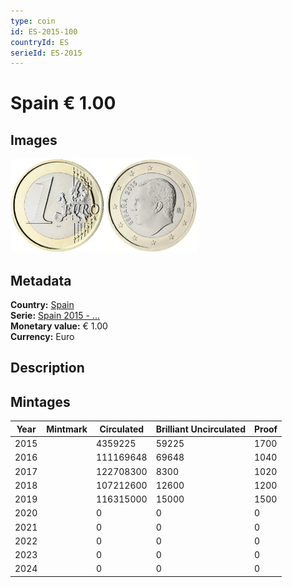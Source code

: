 ```yaml
---
type: coin
id: ES-2015-100
countryId: ES
serieId: ES-2015
---
```


# Spain € 1.00

## Images

<img src="../../../Images/common-2007-100.webp" height="150" alt="Front image"><img src="Images/spain-2015-100.webp" height="150" alt="Back image">

## Metadata

**Country:** [Spain](../index.md)\
**Serie:** [Spain 2015 - ...](index.md)\
**Monetary value:** € 1.00\
**Currency:** Euro

## Description

## Mintages

| Year | Mintmark | Circulated | Brilliant Uncirculated | Proof |
| ---- | -------- | ---------- | ---------------------- | ----- |
| 2015 |          | 4359225    | 59225                  | 1700  |
| 2016 |          | 111169648  | 69648                  | 1040  |
| 2017 |          | 122708300  | 8300                   | 1020  |
| 2018 |          | 107212600  | 12600                  | 1200  |
| 2019 |          | 116315000  | 15000                  | 1500  |
| 2020 |          | 0          | 0                      | 0     |
| 2021 |          | 0          | 0                      | 0     |
| 2022 |          | 0          | 0                      | 0     |
| 2023 |          | 0          | 0                      | 0     |
| 2024 |          | 0          | 0                      | 0     |
